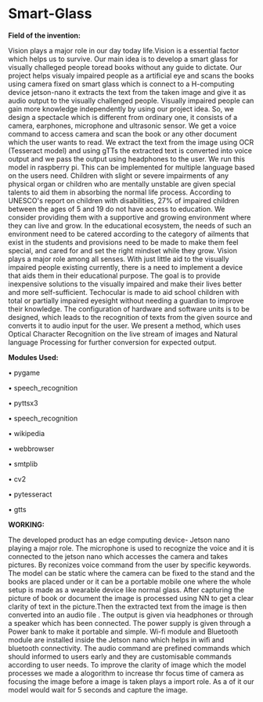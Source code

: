 # Smart-Glass


**Field of the invention:**

Vision plays a major role in our day today life.Vision is a essential factor which helps us to survive. Our main idea is  to develop a smart glass for visually challeged people toread books without any guide to dictate. Our project helps visualy impaired people as a artificial eye and scans the books using camera fixed on smart glass which is connect to a H-computing device jetson-nano  it extracts the text from the taken image and give it as audio output to the visually challenged people.
Visually impaired people can gain more knowledge independently by using our project idea. So, we design a spectacle which is different from ordinary one, it consists of a camera, earphones, microphone and ultrasonic sensor. We get a voice command to access camera and scan the book or any other document which the user wants to read. We extract the text from the image using OCR (Tesseract model) and using gTTs the extracted text is converted into voice output and we pass the output using headphones to the user.  We run this model in raspberry pi. This can be implemented for multiple language based on the users need. Children with slight or severe impairments of any physical organ or children who are mentally unstable are given special talents to aid them in absorbing the normal life process. According to UNESCO's report on children with disabilities, 27% of impaired children between the ages of 5 and 19 do not have access to education. We consider providing them with a supportive and growing environment where they can live and grow. In the educational ecosystem, the needs of such an environment need to be catered according to the category of ailments that exist in the students and provisions need to be made to make them feel special, and cared for and set the right mindset while they grow. Vision plays a major role among all senses. With just little aid to the visually impaired people existing currently, there is a need to implement a device that aids them in their educational purpose. The goal is to provide inexpensive solutions to the visually impaired and make their lives better and more self-sufficient. Techocular is made to aid school children with total or partially impaired eyesight without needing a guardian to improve their knowledge. The configuration of hardware and software units is to be designed, which leads to the recognition of texts from the given source and converts it to audio input for the user. We present a method, which uses Optical Character Recognition on the live stream of images and Natural language  Processing for further conversion for expected output.

**Modules Used:**

• pygame

• speech_recognition

• pyttsx3

• speech_recognition 

• wikipedia

• webbrowser

• smtplib

• cv2

• pytesseract

• gtts 

**WORKING:**

The developed product has an edge computing device- Jetson nano playing a major role. The microphone is used to recognize the voice and it is connected to the jetson nano which accesses the camera and takes pictures. By reconizes voice command from the user by specific keywords. The model can be static where the camera can be fixed to the stand and the books are placed under or it can be a portable mobile one where the whole setup is made as a wearable device like normal glass. After capturing the picture of book or document the image is processed using NN to get a clear clarity of text in the picture.Then the extracted text from the image is then converted into an audio file . The output is given via headphones or through a speaker which has been connected. The power supply is given through a Power bank to make it portable and simple. Wi-fi module and Bluetooth module are installed inside the Jetson nano which helps in wifi and bluetooth connectivity. The audio command are prefined commands which should informed to users early and they are customisable commands according to user needs. To improve the clarity of image which the model processes we made a alogorithm to increase thr focus time of camera as focusing the image before a image is taken plays a import role. As a of it our model would 
wait for 5 seconds and capture the image.


